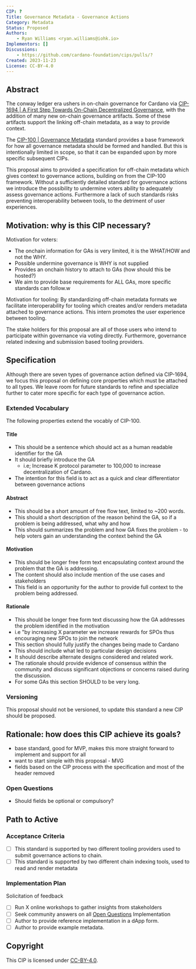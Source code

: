 ```yaml
---
CIP: ?
Title: Governance Metadata - Governance Actions
Category: Metadata
Status: Proposed
Authors:
    - Ryan Williams <ryan.williams@iohk.io>
Implementors: []
Discussions:
    - https://github.com/cardano-foundation/cips/pulls/?
Created: 2023-11-23
License: CC-BY-4.0
---
```


## Abstract
The conway ledger era ushers in on-chain governance for Cardano via [CIP-1694 | A First Step Towards On-Chain Decentralized Governance](https://github.com/cardano-foundation/CIPs/blob/master/CIP-1694/README.md), with the addition of many new on-chain governance artifacts.
Some of these artifacts support the linking off-chain metadata, as a way to provide context.

The [CIP-100 | Governance Metadata](https://github.com/cardano-foundation/CIPs/pull/556) standard provides a base framework for how all governance metadata should be formed and handled.
But this is intentionally limited in scope, so that it can be expanded upon by more specific subsequent CIPs.

This proposal aims to provided a specification for off-chain metadata which gives context to governance actions, building on from the CIP-100 framework.
Without a sufficiently detailed standard for governance actions we introduce the possibility to undermine voters ability to adequately assess governance actions.
Furthermore a lack of such standards risks preventing interoperability between tools, to the detriment of user experiences.

## Motivation: why is this CIP necessary?
Motivation for voters:
- The onchain information for GAs is very limited, it is the WHAT/HOW and not the WHY.
- Possible undermine governance is WHY is not supplied
- Provides an onchain history to attach to GAs (how should this be hosted?) 
- We aim to provide base requirements for ALL GAs, more specific standards can follow.w

Motivation for tooling:
By standardizing off-chain metadata formats we facilitate interoperability for tooling which creates and/or renders metadata attached to governance actions.
This intern promotes the user experience between tooling.

The stake holders for this proposal are all of those users who intend to participate within governance via voting directly.
Furthermore, governance related indexing and submission based tooling providers. 

## Specification
Although there are seven types of governance action defined via CIP-1694, we focus this proposal on defining core properties which must be attached to all types.
We leave room for future standards to refine and specialize further to cater more specific for each type of governance action.

### Extended Vocabulary
The following properties extend the vocably of CIP-100.

#### Title
- This should be a sentence which should act as a human readable identifier for the GA
- It should briefly introduce the GA
  - i.e; Increase K protocol parameter to 100,000 to increase decentralization of Cardano.
- The intention for this field is to act as a quick and clear differentiator between governance actions

#### Abstract
- This should be a short amount of free flow text, limited to ~200 words.
- This should a short description of the reason behind the GA, so if a problem is being addressed, what why and how
- This should summarizes the problem and how GA fixes the problem - to help voters gain an understanding the context behind the GA

#### Motivation
- This should be longer free form text encapsulating context around the problem that the GA is addressing.
- The content should also include mention of the use cases and stakeholders
- This field is an opportunity for the author to provide full context to the problem being addressed.

#### Rationale
- This should be longer free form text discussing how the GA addresses the problem identified in the motivation
- i.e "by increasing X parameter we increase rewards for SPOs thus encouraging new SPOs to join the network
- This section should fully justify the changes being made to Cardano
- This should include what led to particular design decisions
- It should describe alternate designs considered and related work.
- The rationale should provide evidence of consensus within the community and discuss significant objections or concerns raised during the discussion.
- For some GAs this section SHOULD to be very long.

### Versioning
This proposal should not be versioned, to update this standard a new CIP should be proposed.

## Rationale: how does this CIP achieve its goals?
- base standard, good for MVP, makes this more straight forward to implement and support for all
- want to start simple with this proposal - MVG
- fields based on the CIP process with the specification and most of the header removed

### Open Questions
- Should fields be optional or compulsory?

## Path to Active

### Acceptance Criteria
- [ ] This standard is supported by two different tooling providers used to submit governance actions to chain.
- [ ] This standard is supported by two different chain indexing tools, used to read and render metadata

### Implementation Plan
Solicitation of feedback
- [ ] Run X online workshops to gather insights from stakeholders
- [ ] Seek community answers on all [Open Questions](#open-questions)
Implementation
- [ ] Author to provide reference implementation in a dApp form.
- [ ] Author to provide example metadata.

## Copyright
This CIP is licensed under [CC-BY-4.0](https://creativecommons.org/licenses/by/4.0/legalcode).
